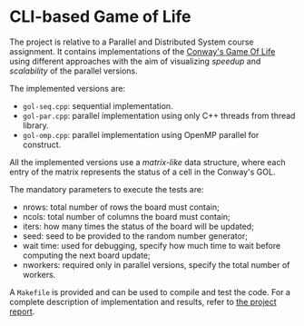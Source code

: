 # CLI-based Game of Life

The project is relative to a Parallel and Distributed System course assignment. It contains implementations of the [Conway's Game Of Life](https://en.wikipedia.org/wiki/Conway%27s_Game_of_Life) using different approaches with the aim of visualizing _speedup_ and _scalability_ of the parallel versions.

The implemented versions are:
- `gol-seq.cpp`: sequential implementation.
- `gol-par.cpp`: parallel implementation using only C++ threads from thread library.
- `gol-omp.cpp`: parallel implementation using OpenMP parallel for construct.

All the implemented versions use a _matrix-like_ data structure, where each entry of the matrix represents the status of a cell in the Conway's GOL.

The mandatory parameters to execute the tests are:
- nrows: total number of rows the board must contain;
- ncols: total number of columns the board must contain;
- iters: how many times the status of the board will be updated;
- seed: seed to be provided to the random number generator;
- wait time: used for debugging, specify how much time to wait before computing the next board update;
- nworkers: required only in parallel versions, specify the total number of workers.

A `Makefile` is provided and can be used to compile and test the code. For a complete description of implementation and results, refer to [the project report](GOLReport.pdf).
